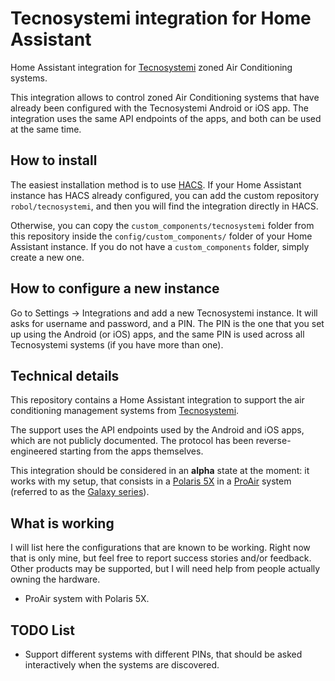 # Tecnosystemi integration for Home Assistant
Home Assistant integration for [Tecnosystemi](https://www.tecnosystemi.com) zoned Air Conditioning systems.

This integration allows to control zoned Air Conditioning systems that have already been configured with
the Tecnosystemi Android or iOS app. The integration uses the same API endpoints of the apps, and both can
be used at the same time.

## How to install

The easiest installation method is to use [HACS](https://www.hacs.xyz/). If your Home Assistant instance has HACS already configured, you can add the custom repository ```robol/tecnosystemi```, and then you will 
find the integration directly in HACS.

Otherwise, you can copy the ``custom_components/tecnosystemi`` folder from 
this repository inside the ``config/custom_components/`` folder of your Home Assistant instance. 
If you do not have a ``custom_components`` folder, simply create a new one.

## How to configure a new instance
Go to Settings -> Integrations and add a new Tecnosystemi instance. It will asks for username 
and password, and a PIN. The PIN is the one that you set up using the Android (or iOS) apps, 
and the same PIN is used across all Tecnosystemi systems (if you have more than one). 



## Technical details
This repository contains a Home Assistant integration to support the air conditioning 
management systems from [Tecnosystemi](https://www.tecnosystemi.com).

The support uses the API endpoints used by the Android and iOS apps, which are not 
publicly documented. The protocol has been reverse-engineered starting from the 
apps themselves. 

This integration should be considered in an **alpha** state at the moment: it works 
with my setup, that consists in a [Polaris 5X](https://www.tecnosystemi.com/en/pro/products/galaxy/proair-multi-zone-control-system/polaris-5x-wi-fi-single-control-unit-with-colour-display-communication-protocols-and-alexa-app-google-home?related=1&origin=https%3A%2F%2Fwww.tecnosystemi.com%2Fen%2Fpro%2Fproducts%2Fgalaxy%2Fproair-multi-zone-control-system)
 in a [ProAir](https://www.tecnosystemi.com/en/pro/products/galaxy/proair-multi-zone-control-system) 
system (referred to as the [Galaxy series](https://www.tecnosystemi.com/en/pro/products/galaxy/proair-multi-zone-control-system)).

## What is working
I will list here the configurations that are known to be working. Right now that is only mine, 
but feel free to report success stories and/or feedback. Other products may be supported, but
I will need help from people actually owning the hardware.

 * ProAir system with Polaris 5X.

## TODO List

 * Support different systems with different PINs, that should be asked interactively
   when the systems are discovered.
